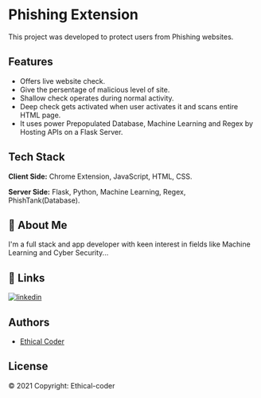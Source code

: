 
# Phishing Extension

This project was developed to protect users from Phishing websites.
## Features

- Offers live website check.
- Give the persentage of malicious level of site.
- Shallow check operates during normal activity.
- Deep check gets activated when user activates it and scans entire HTML page. 
- It uses power Prepopulated Database, Machine Learning and Regex by Hosting APIs on a Flask Server.



## Tech Stack

**Client Side:** Chrome Extension, JavaScript, HTML, CSS.

**Server Side:** Flask, Python, Machine Learning, Regex, PhishTank(Database).

  
## 🚀 About Me
I'm a full stack and app developer with keen interest in fields like Machine Learning and Cyber Security...

  
## 🔗 Links
[![linkedin](https://img.shields.io/badge/linkedin-0A66C2?style=for-the-badge&logo=linkedin&logoColor=white)](https://www.linkedin.com/in/ayush-shrivastava-b0a631192/)

  
## Authors

- [Ethical Coder](https://github.com/Ethical-coder)

  
## License

© 2021 Copyright: Ethical-coder

  